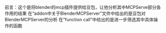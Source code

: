 前言：这个是将blender的mcp插件提供给豆包，让他分析其中MCPServe部分各作用的结果
在“addon中关于BlenderMCPServer”文件中给出的是豆包对BlenderMCPServer的分析
在“function call”中给出的是进一步筛选其中具体操作的函数
